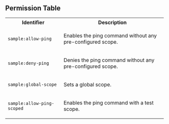 
## Permission Table 

<table>
<tr>
<th>Identifier</th>
<th>Description</th>
</tr>


<tr>
<td>

`sample:allow-ping`

</td>
<td>

Enables the ping command without any pre-configured scope.

</td>
</tr>

<tr>
<td>

`sample:deny-ping`

</td>
<td>

Denies the ping command without any pre-configured scope.

</td>
</tr>

<tr>
<td>

`sample:global-scope`

</td>
<td>

Sets a global scope.

</td>
</tr>

<tr>
<td>

`sample:allow-ping-scoped`

</td>
<td>

Enables the ping command with a test scope.

</td>
</tr>
</table>
